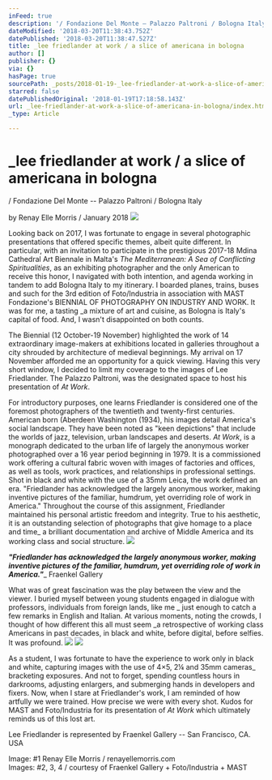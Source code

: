 ```yaml
---
inFeed: true
description: '/ Fondazione Del Monte – Palazzo Paltroni / Bologna Italy  '
dateModified: '2018-03-20T11:38:43.752Z'
datePublished: '2018-03-20T11:38:47.527Z'
title: _lee friedlander at work / a slice of americana in bologna
author: []
publisher: {}
via: {}
hasPage: true
sourcePath: _posts/2018-01-19-_lee-friedlander-at-work-a-slice-of-americana-in-bologna.md
starred: false
datePublishedOriginal: '2018-01-19T17:18:58.143Z'
url: _lee-friedlander-at-work-a-slice-of-americana-in-bologna/index.html
_type: Article

---
```

# \_lee friedlander at work / a slice of americana in bologna

/ Fondazione Del Monte -- Palazzo Paltroni / Bologna Italy 

by Renay Elle Morris / January 2018
![](https://the-grid-user-content.s3-us-west-2.amazonaws.com/4bde87b9-d7e4-49b2-bd6b-c95b560650cc.png)

Looking back on 2017, I was fortunate to engage in several photographic presentations that offered specific themes, albeit quite different. In particular, with an invitation to participate in the prestigious 2017-18 Mdina Cathedral Art Biennale in Malta's _The Mediterranean: A Sea of Conflicting Spiritualities_, as an exhibiting photographer and the only American to receive this honor, I navigated with both intention, and agenda working in tandem to add Bologna Italy to my itinerary. I boarded planes, trains, buses and such for the 3rd edition of Foto/Industria in association with MAST Fondazione's BIENNIAL OF PHOTOGRAPHY ON INDUSTRY AND WORK. It was for me, a tasting \_a mixture of art and cuisine, as Bologna is Italy's capital of food. And, I wasn't disappointed on both counts.

The Biennial (12 October-19 November) highlighted the work of 14 extraordinary image-makers at exhibitions located in galleries throughout a city shrouded by architecture of medieval beginnings. My arrival on 17 November afforded me an opportunity for a quick viewing. Having this very short window, I decided to limit my coverage to the images of Lee Friedlander. The Palazzo Paltroni, was the designated space to host his presentation of _At Work_.

For introductory purposes, one learns Friedlander is considered one of the foremost photographers of the twentieth and twenty-first centuries. American born (Aberdeen Washington (1934), his images detail America's social landscape. They have been noted as "keen depictions" that include the worlds of jazz, television, urban landscapes and deserts. _At Work_, is a monograph dedicated to the urban life of largely the anonymous worker photographed over a 16 year period beginning in 1979\. It is a commissioned work offering a cultural fabric woven with images of factories and offices, as well as tools, work practices, and relationships in professional settings. Shot in black and white with the use of a 35mm Leica, the work defined an era. "Friedlander has acknowledged the largely anonymous worker, making inventive pictures of the familiar, humdrum, yet overriding role of work in America." Throughout the course of this assignment, Friedlander maintained his personal artistic freedom and integrity. True to his aesthetic, it is an outstanding selection of photographs that give homage to a place and time\_ a brilliant documentation and archive of Middle America and its working class and social structure.
![](https://the-grid-user-content.s3-us-west-2.amazonaws.com/119bdf9f-518c-4ce8-8568-2deda43796ae.png)

_**"Friedlander has acknowledged the largely anonymous worker, making inventive pictures of the familiar, humdrum, yet overriding role of work in America."**_\_ Fraenkel Gallery

What was of great fascination was the play between the view and the viewer. I buried myself between young students engaged in dialogue with professors, individuals from foreign lands, like me \_ just enough to catch a few remarks in English and Italian. At various moments, noting the crowds, I thought of how different this all must seem \_a retrospective of working class Americans in past decades, in black and white, before digital, before selfies. It was profound.
![](https://the-grid-user-content.s3-us-west-2.amazonaws.com/8372215e-408f-45fa-b77a-b6507ce0867f.png)
![](https://the-grid-user-content.s3-us-west-2.amazonaws.com/5e5d513a-e970-475c-8de0-29ecb579ff6a.png)

As a student, I was fortunate to have the experience to work only in black and white, capturing images with the use of 4×5, 2¼ and 35mm cameras\_ bracketing exposures. And not to forget, spending countless hours in darkrooms, adjusting enlargers, and submerging hands in developers and fixers. Now, when I stare at Friedlander's work, I am reminded of how artfully we were trained. How precise we were with every shot. Kudos for MAST and Foto/Industria for its presentation of _At Work_ which ultimately reminds us of this lost art.

Lee Friedlander is represented by Fraenkel Gallery -- ­San Francisco, CA. USA

Image: \#1 Renay Elle Morris / renayellemorris.com  
Images: \#2, 3, 4 / courtesy of Fraenkel Gallery + Foto/Industria + MAST